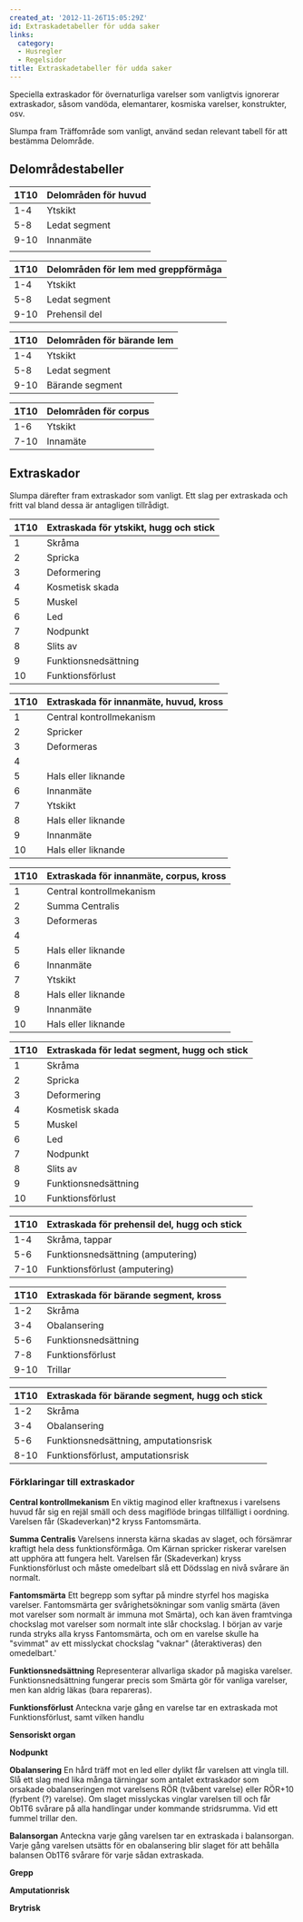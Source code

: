 ```yaml
---
created_at: '2012-11-26T15:05:29Z'
id: Extraskadetabeller för udda saker
links:
  category:
  - Husregler
  - Regelsidor
title: Extraskadetabeller för udda saker
---
```


Speciella extraskador för övernaturliga varelser som vanligtvis ignorerar extraskador, såsom
vandöda, elemantarer, kosmiska varelser, konstrukter, osv.

Slumpa fram Träffområde som vanligt, använd sedan relevant tabell för att bestämma Delområde.

Delområdestabeller
------------------

| 1T10 | Delområden för huvud |
|:-----|----------------------|
| 1-4  | Ytskikt              |
| 5-8  | Ledat segment        |
| 9-10 | Innanmäte            |
|      |                      |

| 1T10 | Delområden för lem med greppförmåga |
|:-----|-------------------------------------|
| 1-4  | Ytskikt                             |
| 5-8  | Ledat segment                       |
| 9-10 | Prehensil del                       |

| 1T10 | Delområden för bärande lem |
|:-----|----------------------------|
| 1-4  | Ytskikt                    |
| 5-8  | Ledat segment              |
| 9-10 | Bärande segment            |

| 1T10 | Delområden för corpus |
|:-----|-----------------------|
| 1-6  | Ytskikt               |
| 7-10 | Innamäte              |

Extraskador
-----------

Slumpa därefter fram extraskador som vanligt. Ett slag per extraskada och fritt val bland dessa är
antagligen tillrådigt.

| 1T10 | Extraskada för ytskikt, hugg och stick |
|:-----|----------------------------------------|
| 1    | Skråma                                 |
| 2    | Spricka                                |
| 3    | Deformering                            |
| 4    | Kosmetisk skada                        |
| 5    | Muskel                                 |
| 6    | Led                                    |
| 7    | Nodpunkt                               |
| 8    | Slits av                               |
| 9    | Funktionsnedsättning                   |
| 10   | Funktionsförlust                       |

| 1T10 | Extraskada för innanmäte, huvud, kross |
|:-----|----------------------------------------|
| 1    | Central kontrollmekanism               |
| 2    | Spricker                               |
| 3    | Deformeras                             |
| 4    |                                        |
| 5    | Hals eller liknande                    |
| 6    | Innanmäte                              |
| 7    | Ytskikt                                |
| 8    | Hals eller liknande                    |
| 9    | Innanmäte                              |
| 10   | Hals eller liknande                    |

| 1T10 | Extraskada för innanmäte, corpus, kross |
|:-----|-----------------------------------------|
| 1    | Central kontrollmekanism                |
| 2    | Summa Centralis                         |
| 3    | Deformeras                              |
| 4    |                                         |
| 5    | Hals eller liknande                     |
| 6    | Innanmäte                               |
| 7    | Ytskikt                                 |
| 8    | Hals eller liknande                     |
| 9    | Innanmäte                               |
| 10   | Hals eller liknande                     |

| 1T10 | Extraskada för ledat segment, hugg och stick |
|:-----|----------------------------------------------|
| 1    | Skråma                                       |
| 2    | Spricka                                      |
| 3    | Deformering                                  |
| 4    | Kosmetisk skada                              |
| 5    | Muskel                                       |
| 6    | Led                                          |
| 7    | Nodpunkt                                     |
| 8    | Slits av                                     |
| 9    | Funktionsnedsättning                         |
| 10   | Funktionsförlust                             |

| 1T10 | Extraskada för prehensil del, hugg och stick |
|:-----|----------------------------------------------|
| 1-4  | Skråma, tappar                               |
| 5-6  | Funktionsnedsättning (amputering)            |
| 7-10 | Funktionsförlust (amputering)                |

| 1T10 | Extraskada för bärande segment, kross |
|:-----|---------------------------------------|
| 1-2  | Skråma                                |
| 3-4  | Obalansering                          |
| 5-6  | Funktionsnedsättning                  |
| 7-8  | Funktionsförlust                      |
| 9-10 | Trillar                               |

| 1T10 | Extraskada för bärande segment, hugg och stick |
|:-----|------------------------------------------------|
| 1-2  | Skråma                                         |
| 3-4  | Obalansering                                   |
| 5-6  | Funktionsnedsättning, amputationsrisk          |
| 8-10 | Funktionsförlust, amputationsrisk              |

### Förklaringar till extraskador

**Central kontrollmekanism** En viktig maginod eller kraftnexus i varelsens huvud får sig en rejäl
smäll och dess magiflöde bringas tillfälligt i oordning. Varelsen får (Skadeverkan)\*2 kryss
Fantomsmärta.

**Summa Centralis** Varelsens innersta kärna skadas av slaget, och försämrar kraftigt hela dess
funktionsförmåga. Om Kärnan spricker riskerar varelsen att upphöra att fungera helt. Varelsen får
(Skadeverkan) kryss Funktionsförlust och måste omedelbart slå ett Dödsslag en nivå svårare än
normalt.

**Fantomsmärta** Ett begrepp som syftar på mindre styrfel hos magiska varelser. Fantomsmärta ger
svårighetsökningar som vanlig smärta (även mot varelser som normalt är immuna mot Smärta), och kan
även framtvinga chockslag mot varelser som normalt inte slår chockslag. I början av varje runda
stryks alla kryss Fantomsmärta, och om en varelse skulle ha "svimmat" av ett misslyckat chockslag
"vaknar" (återaktiveras) den omedelbart.'

**Funktionsnedsättning** Representerar allvarliga skador på magiska varelser. Funktionsnedsättning
fungerar precis som Smärta gör för vanliga varelser, men kan aldrig läkas (bara repareras).

**Funktionsförlust** Anteckna varje gång en varelse tar en extraskada mot Funktionsförlust, samt
vilken handlu

**Sensoriskt organ**

**Nodpunkt**

**Obalansering** En hård träff mot en led eller dylikt får varelsen att vingla till. Slå ett slag
med lika många tärningar som antalet extraskador som orsakade obalanseringen mot varelsens RÖR
(tvåbent varelse) eller RÖR+10 (fyrbent (?) varelse). Om slaget misslyckas vinglar varelsen till och
får Ob1T6 svårare på alla handlingar under kommande stridsrumma. Vid ett fummel trillar den.

**Balansorgan** Anteckna varje gång varelsen tar en extraskada i balansorgan. Varje gång varelsen
utsätts för en obalansering blir slaget för att behålla balansen Ob1T6 svårare för varje sådan
extraskada.

**Grepp**

**Amputationrisk**

**Brytrisk**